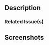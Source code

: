 ## Description

<!-- Describe your changes in detail -->
<!-- Does this fix a bug, implement a new feature, etc? -->

### Related Issue(s)
<!-- Reference the issue this PR relates to -->
<!-- Use keywords if possible (ex. Closes #10 ) -->
<!-- https://docs.github.com/en/get-started/writing-on-github/working-with-advanced-formatting/using-keywords-in-issues-and-pull-requests -->


## Screenshots

<!-- (if applicable) -->
